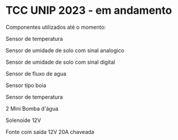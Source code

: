 # TCC UNIP 2023 - em andamento 
 
Componentes utilizados até o momento:

Sensor de temperatura

Sensor de umidade de solo com sinal analogico
 
Sensor de umidade de solo com sinal digital
 
Sensor de fluxo de agua 

Sensor tipo boia 

Sensor de temperatura 

2 Mini Bomba d'água 

Solenoide 12V

Fonte com saída 12V 20A chaveada 



